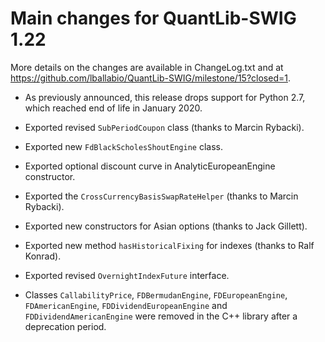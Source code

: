 
Main changes for QuantLib-SWIG 1.22
===================================

More details on the changes are available in ChangeLog.txt and at
<https://github.com/lballabio/QuantLib-SWIG/milestone/15?closed=1>.

- As previously announced, this release drops support for
  Python 2.7, which reached end of life in January 2020.

- Exported revised `SubPeriodCoupon` class (thanks to Marcin Rybacki).

- Exported new `FdBlackScholesShoutEngine` class.

- Exported optional discount curve in AnalyticEuropeanEngine constructor.

- Exported the `CrossCurrencyBasisSwapRateHelper` (thanks to Marcin Rybacki).

- Exported new constructors for Asian options (thanks to Jack Gillett).

- Exported new method `hasHistoricalFixing` for indexes (thanks to Ralf Konrad).

- Exported revised `OvernightIndexFuture` interface.

- Classes `CallabilityPrice`, `FDBermudanEngine`, `FDEuropeanEngine`,
  `FDAmericanEngine`, `FDDividendEuropeanEngine` and
  `FDDividendAmericanEngine` were removed in the C++ library after a
  deprecation period.

